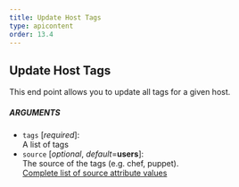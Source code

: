 ```yaml
---
title: Update Host Tags
type: apicontent
order: 13.4
---
```


## Update Host Tags
This end point allows you to update all tags for a given host.

##### ARGUMENTS
* `tags` [*required*]:  
    A list of tags
* `source` [*optional*, *default*=**users**]:  
    The source of the tags (e.g. chef, puppet).  
    [Complete list of source attribute values](/integrations/faq/list-of-api-source-attribute-value)
